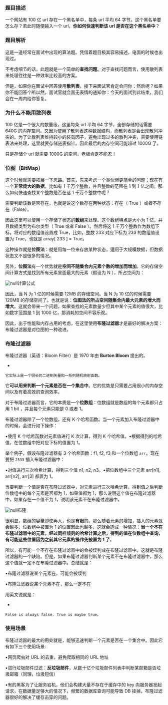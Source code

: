 ### 题目描述

一个网站有 100 亿 url 存在一个黑名单中，每条 url 平均 64 字节。这个黑名单要怎么存？若此时随便输入一个 url，**你如何快速判断该 url 是否在这个黑名单中**？

### 题目解析

这是一道经常在面试中出现的算法题。凭借着题目极其容易描述，电面的时候也出现过。

不考虑细节的话，此题就是一个简单的**查找问题**。对于查找问题而言，使用散列表来处理往往是一种效率比较高的方案。

但是，如果你在面试中回答使用**散列表**，接下来面试官肯定会问你：然后呢？如果你不能回答个所以然，面试官就会面无表情的通知你：今天的面试到此结束，我们会在一周内给你答复。

### 为什么不能用散列表

100 亿是一个很大的数量级，这里每条 url 平均 64 字节，全部存储的话需要 640G 的内存空间。又因为使用了散列表这种数据结构，而散列表是会出现散列冲突的。为了让散列表维持较小的装载因子，避免出现过多的散列冲突，需要使用链表法来处理，这里就要存储链表指针。因此最后的内存空间可能超过 1000G 了。

只是存储个 url 就需要 1000G 的空间，老板肯定不能忍！

### 位图（BitMap）

这个时候就需要拓展一下思路。首先，先来考虑一个类似但更简单的问题：现在有一个**非常庞大的数据**，比如有 1 千万个整数，并且整数的范围在 1 到 1 亿之间。那么如何快速查找某个整数是否在这 1 千万个整数中呢？

需要判断该数是否存在，也就是说这个数存在两种状态：存在（ True ）或者不存在（False）。

因此这里可以使用一个存储了状态的**数组**来处理。这个数组特点是大小为 1 亿，并且数据类型为布尔类型（ True 或者 False ）。然后将这 1 千万个整数作为数组下标，将对应的数组值设置成 True，比如，整数 233 对应下标为 233 的数组值设置为 True，也就是 array[ 233 ] = True。

这种操作就是**位图法**：就是用每一位来存放某种状态，适用于大规模数据，但数据状态又不是很多的情况。

另外，**位图法**有一个优势就是**空间不随集合内元素个数的增加而增加**。它的存储空间计算方式是找到所有元素里面最大的元素（假设为 N ），所占空间为：

![null](https://mmbiz.qpic.cn/mmbiz_png/D67peceibeITxZM5a3MjSofccqdamsGf8rryVjfxBgibxgdWwQU65J4gZJCkdmUpsic4afBygkNmr2ib1Uvs8exEyA/640?wx_fmt=png&tp=webp&wxfrom=5&wx_lazy=1&wx_co=1)计算公式

因此，当 N 为 1 亿的时候需要 12MB 的存储空间。当 N 为 10 亿的时候需要 120MB 的存储空间了。也就是说：**位图法的所占空间随集合内最大元素的增大而增大**。这就会带来一个问题，如果查找的元素数量少但其中某个元素的值很大，比如数字范围是 1 到 1000 亿，那消耗的空间不容乐观。

因此，出于性能和内存占用的考虑，在这里使用**布隆过滤器**才是最好的解决方案：布隆过滤器是对位图的一种改进。

### 布隆过滤器

布隆过滤器（英语：Bloom Filter）是 1970 年由 **Burton Bloom** 提出的。

- 

```
它实际上是一个很长的二进制矢量和一系列随机映射函数。
```

它**可以用来判断一个元素是否在一个集合中**。它的优势是只需要占用很小的内存空间以及有着高效的查询效率。

对于布隆过滤器而言，它的本质是一个**位数组**：位数组就是数组的每个元素都只占用 1 bit ，并且每个元素只能是 0 或者 1。

布隆过滤器除了一个位数组，还有 K 个哈希函数。当一个元素加入布隆过滤器中的时候，会进行如下操作：

•使用 K 个哈希函数对元素值进行 K 次计算，得到 K 个哈希值。•根据得到的哈希值，在位数组中把对应下标的值置为 1。

举个例子，假设布隆过滤器有 3 个哈希函数：f1, f2, f3 和一个位数组 `arr`。现在要把 `2333` 插入布隆过滤器中：

•对值进行三次哈希计算，得到三个值 n1, n2, n3。•把位数组中三个元素 arr[n1], arr[n2], arr[3] 都置为 1。

当要判断一个值是否在布隆过滤器中，对元素进行三次哈希计算，得到值之后判断位数组中的每个元素是否都为 1，如果值都为 1，那么说明这个值在布隆过滤器中，如果存在一个值不为 1，说明该元素不在布隆过滤器中。

![null](https://mmbiz.qpic.cn/mmbiz_gif/D67peceibeITxZM5a3MjSofccqdamsGf8LT8Hjdy47Vk7YRBibtxfCmf7iaojm1iaHEvtAhic6LPTEcOFPQqsUeja4w/640?wx_fmt=gif&tp=webp&wxfrom=5&wx_lazy=1)布隆

很明显，数组的容量即使再大，也是**有限**的。那么随着元素的增加，插入的元素就会越多，位数组中被置为 1 的位置因此也越多，这就会造成一种情况：**当一个不在布隆过滤器中的元素，经过同样规则的哈希计算之后，得到的值在位数组中查询，有可能这些位置因为之前其它元素的操作先被置为 1 了**。

所以，有可能一个不存在布隆过滤器中的会被误判成在布隆过滤器中。这就是布隆过滤器的一个缺陷。但是，如果布隆过滤器判断某个元素不在布隆过滤器中，那么这个值就一定不在布隆过滤器中。总结就是：

•布隆过滤器说某个元素在，可能会被误判

•布隆过滤器说某个元素不在，那么一定不在

用英文说就是：

- 

```
False is always false. True is maybe true。
```

### 使用场景

布隆过滤器的最大的用处就是，能够迅速判断一个元素是否在一个集合中。因此它有如下三个使用场景:

•网页爬虫对 URL 的去重，避免爬取相同的 URL 地址

•进行垃圾邮件过滤：**反垃圾邮件**，从数十亿个垃圾邮件列表中判断某邮箱是否垃圾邮箱（同理，垃圾短信）

•有的黑客为了让服务宕机，他们会构建大量不存在于缓存中的 key 向服务器发起请求，在数据量足够大的情况下，频繁的数据库查询可能导致 DB 挂掉。布隆过滤器很好的解决了缓存击穿的问题。
